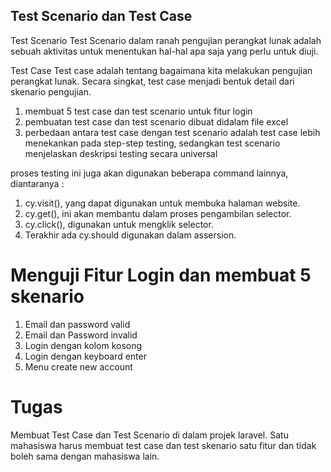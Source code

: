 ## Test Scenario dan Test Case
Test Scenario Test Scenario dalam ranah pengujian perangkat lunak adalah sebuah aktivitas untuk menentukan hal-hal apa saja yang perlu untuk diuji.

Test Case Test case adalah tentang bagaimana kita melakukan pengujian perangkat lunak. Secara singkat, test case menjadi bentuk detail dari skenario pengujian.

1. membuat 5 test case dan test scenario untuk fitur login
2. pembuatan test case dan test scenario dibuat didalam file excel
3. perbedaan antara test case dengan test scenario adalah test case lebih menekankan pada step-step testing, sedangkan test scenario menjelaskan deskripsi testing secara universal

proses testing ini juga akan digunakan beberapa command lainnya, diantaranya :

1. cy.visit(), yang dapat digunakan untuk membuka halaman website.
2. cy.get(), ini akan membantu dalam proses pengambilan selector.
3. cy.click(), digunakan untuk mengklik selector.
4. Terakhir ada cy.should digunakan dalam assersion.

# Menguji Fitur Login dan membuat 5 skenario
1. Email dan password valid
2. Email dan Password invalid
3. Login dengan kolom kosong
4. Login dengan keyboard enter
5. Menu create new account

# Tugas
Membuat Test Case dan Test Scenario di dalam projek laravel. Satu mahasiswa harus membuat test case dan test skenario satu fitur dan tidak boleh sama dengan mahasiswa lain.
